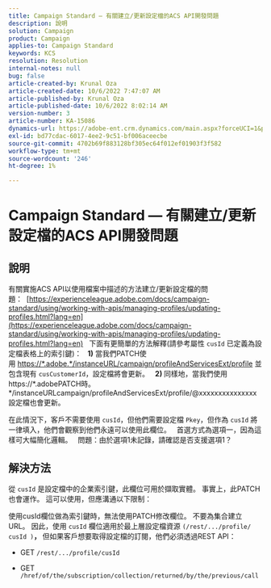 ```yaml
---
title: Campaign Standard — 有關建立/更新設定檔的ACS API開發問題
description: 說明
solution: Campaign
product: Campaign
applies-to: Campaign Standard
keywords: KCS
resolution: Resolution
internal-notes: null
bug: false
article-created-by: Krunal Oza
article-created-date: 10/6/2022 7:47:07 AM
article-published-by: Krunal Oza
article-published-date: 10/6/2022 8:02:14 AM
version-number: 3
article-number: KA-15086
dynamics-url: https://adobe-ent.crm.dynamics.com/main.aspx?forceUCI=1&pagetype=entityrecord&etn=knowledgearticle&id=a100990e-4b45-ed11-bba2-002248086a27
exl-id: bd77cdac-6017-4ee2-9c51-bf006aceecbe
source-git-commit: 4702b69f883128bf305ec64f012ef01903f3f582
workflow-type: tm+mt
source-wordcount: '246'
ht-degree: 1%

---
```


# Campaign Standard — 有關建立/更新設定檔的ACS API開發問題

## 說明


有關實施ACS API以使用檔案中描述的方法建立/更新設定檔的問題：  [https://experienceleague.adobe.com/docs/campaign-standard/using/working-with-apis/managing-profiles/updating-profiles.html?lang=en](https://experienceleague.adobe.com/docs/campaign-standard/using/working-with-apis/managing-profiles/updating-profiles.html?lang=en)
 
下面有更簡單的方法解釋(請參考屬性 `cusId` 已定義為設定檔表格上的索引鍵)：
 
<b>1)</b> 當我們PATCH使用 [https://\*.adobe.\*/instanceURL/campaign/profileAndServicesExt/profile](https://na01.safelinks.protection.outlook.com/?url=https://mc.adobe.io/unilever-mkt-stage1/campaign/profileAndServicesExt/profile&amp;amp;data=02%7c01%7c%7c7ae64aa57f294ebc9d7d08d4bd48ea2f%7cfa7b1b5a7b34438794aed2c178decee1%7c0%7c0%7c636341568263078022&amp;amp;sdata=EVqAIvzLyFYiHf18eFGtnFm9ya/lLg2YfH5T3xer/9E%3D&amp;amp;reserved=0) 並包含現有 `cusCustomerId`，設定檔將會更新。
 
<b>2) </b>同樣地，當我們使用https://\*.adobePATCH時。\*/instanceURLcampaign/profileAndServicesExt/profile/@xxxxxxxxxxxxxxx設定檔也會更新。

在此情況下，客戶不需要使用 `cusId`，但他們需要設定檔 `Pkey`，但作為 `cusId` 將一律填入，他們會觀察到他們永遠可以使用此欄位。
 
首選方式為選項一，因為這樣可大幅簡化邏輯。
 
問題：由於選項1未記錄，請確認是否支援選項1？


## 解決方法


從 `cusId` 是設定檔中的企業索引鍵，此欄位可用於擷取實體。
事實上，此PATCH也會運作。
這可以使用，但應溝通以下限制：

使用cusId欄位做為索引鍵時，無法使用PATCH修改欄位。
不要為集合建立URL。
因此，使用 `cusId` 欄位適用於最上層設定檔資源 `(/rest/.../profile/ cusId )`<b>， </b>但如果客戶想要取得設定檔的訂閱，他們必須透過REST API：

- GET `/rest/.../profile/cusId`




- GET `/href/of/the/subscription/collection/returned/by/the/previous/call`
